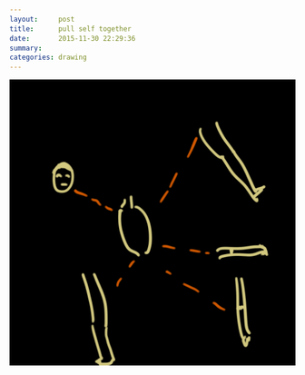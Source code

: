 ```yaml
---
layout:     post
title:      pull self together
date:       2015-11-30 22:29:36
summary:    
categories: drawing
---
```

![pull self together](/images/_diary/pull-self-together.png "tommorrow enters the last month of 2015.")
